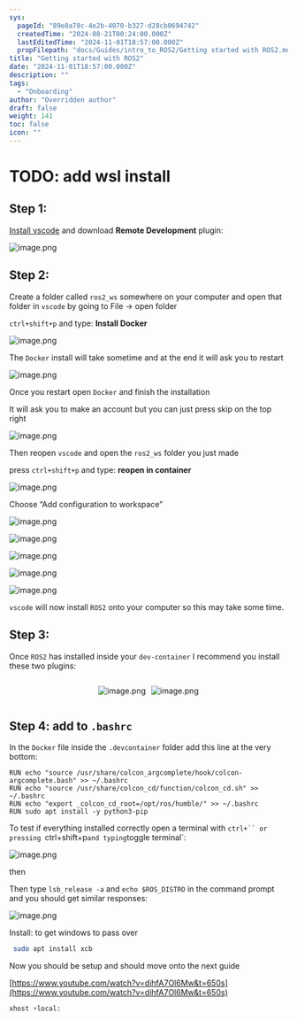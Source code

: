 ```yaml
---
sys:
  pageId: "89e0a78c-4e2b-4070-b327-d28cb0694742"
  createdTime: "2024-08-21T00:24:00.000Z"
  lastEditedTime: "2024-11-01T18:57:00.000Z"
  propFilepath: "docs/Guides/intro_to_ROS2/Getting started with ROS2.md"
title: "Getting started with ROS2"
date: "2024-11-01T18:57:00.000Z"
description: ""
tags:
  - "Onboarding"
author: "Overridden author"
draft: false
weight: 141
toc: false
icon: ""
---
```


# TODO: add wsl install

## Step 1:

[Install vscode](https://code.visualstudio.com/download) and download **Remote Development** plugin:

![image.png](https://prod-files-secure.s3.us-west-2.amazonaws.com/d518164a-d88e-44d1-a4ee-3adb3bd8bce0/efb52993-1881-4a40-b95e-6f020334f022/image.png?X-Amz-Algorithm=AWS4-HMAC-SHA256&X-Amz-Content-Sha256=UNSIGNED-PAYLOAD&X-Amz-Credential=ASIAZI2LB4663ZNM5DG5%2F20250430%2Fus-west-2%2Fs3%2Faws4_request&X-Amz-Date=20250430T041046Z&X-Amz-Expires=3600&X-Amz-Security-Token=IQoJb3JpZ2luX2VjEAQaCXVzLXdlc3QtMiJGMEQCICwwWPX4pqsXWQoHUhqWhlBPsd5XBUFbYUR%2BR1fSePWIAiBj2kuBFfHCoOss9%2FvxGsKsEXvjFMM9el%2FZqmLGlv4eEiqIBAid%2F%2F%2F%2F%2F%2F%2F%2F%2F%2F8BEAAaDDYzNzQyMzE4MzgwNSIMAUFYoEWsRsUMhsgkKtwDyM8vJu%2BUf32ra8xQqbWlv0kHPILUgvrvyYAQewyMWUPxWt4HnZYjPqfmX21ZuYPQVEJcA%2F83Pf5xIsT3z1iqKVn5z5DQVXxL8LaN7vQDh7J4FPlq19rI%2FhohkMdKTMo2hXa%2F2F00dTpgq7Db8k8bDhex%2FmSTdFzI%2B%2FQHupcZqU1B0KAjO2HUwR1jLt0UsIPwIZz1qKij1U7M0OqcpzMwiA0BNuloSvTefM4wKiDaiIzijM8O0U7RM1KfAIqcnyzKHVY6X%2FXLSoR%2BciLby6vI8vK8ZFJeC1xi4ptPhY8q4z2LPvKIrZPtu7i2n9IMBSDHc8LUcFv5H2gtC%2F%2BJhiWcWulpNexk4UOmI9VI5Ef6q0d4DiD%2BD1vpnBXMdDEuXuvV5%2FmEDI9n4VYGwH8%2B%2Fc1y2vpPDFrO27qI2szDg7w3i%2Bgdifxb4wH2Wdu4LFEr%2BGAu0e%2FPNLyHd3zyrumZIl2g2NHPMqkODa5DTbtJ3yecGxUttcyaPYBIvGZDxuagVQ4Mo9GMUOPIOUyIWug32QsS1wbuKjPzxJSHBZkFnkpu%2BerPV%2B%2FI%2BMYR3Qyh502NDxRwPnB2X%2FqDXx%2Ff7niWQ2i87wwx0nJfo9slf2A6%2FbDyBvu2SRX8Z3yDRqYN2g8wvL%2FGwAY6pgFd9%2FPEhmsx4tFO7zOjSa8Ar4W7M8kGnBCX1rrLCLP3q54jbJS0vtdMAq0KY5BBnFONBuuCgWzY%2BmbYPgznMmfob14gqL34vTOA1yn8eUfmCOLQXpEV11hLUzbF%2BlOnRJv1MghtQamDBt4VWY4YqxW72ydmTVcgQhzVpXLBKitxN%2B5WUS2SNcqV9R4G6tkTWomeEDmPD1MrYw0UdTUjD%2FY4MJpKLx00&X-Amz-Signature=69245d55d9d3ab128f865855d24b791724105e88def647c502b72cca2f53ecc0&X-Amz-SignedHeaders=host&x-id=GetObject)

## Step 2:

Create a folder called `ros2_ws` somewhere on your computer and open that folder in `vscode` by going to File → open folder 

`ctrl+shift+p` and type: **Install Docker**

![image.png](https://prod-files-secure.s3.us-west-2.amazonaws.com/d518164a-d88e-44d1-a4ee-3adb3bd8bce0/2269dc0e-1cd5-47ff-bceb-c04ad9b2eab0/image.png?X-Amz-Algorithm=AWS4-HMAC-SHA256&X-Amz-Content-Sha256=UNSIGNED-PAYLOAD&X-Amz-Credential=ASIAZI2LB4663ZNM5DG5%2F20250430%2Fus-west-2%2Fs3%2Faws4_request&X-Amz-Date=20250430T041046Z&X-Amz-Expires=3600&X-Amz-Security-Token=IQoJb3JpZ2luX2VjEAQaCXVzLXdlc3QtMiJGMEQCICwwWPX4pqsXWQoHUhqWhlBPsd5XBUFbYUR%2BR1fSePWIAiBj2kuBFfHCoOss9%2FvxGsKsEXvjFMM9el%2FZqmLGlv4eEiqIBAid%2F%2F%2F%2F%2F%2F%2F%2F%2F%2F8BEAAaDDYzNzQyMzE4MzgwNSIMAUFYoEWsRsUMhsgkKtwDyM8vJu%2BUf32ra8xQqbWlv0kHPILUgvrvyYAQewyMWUPxWt4HnZYjPqfmX21ZuYPQVEJcA%2F83Pf5xIsT3z1iqKVn5z5DQVXxL8LaN7vQDh7J4FPlq19rI%2FhohkMdKTMo2hXa%2F2F00dTpgq7Db8k8bDhex%2FmSTdFzI%2B%2FQHupcZqU1B0KAjO2HUwR1jLt0UsIPwIZz1qKij1U7M0OqcpzMwiA0BNuloSvTefM4wKiDaiIzijM8O0U7RM1KfAIqcnyzKHVY6X%2FXLSoR%2BciLby6vI8vK8ZFJeC1xi4ptPhY8q4z2LPvKIrZPtu7i2n9IMBSDHc8LUcFv5H2gtC%2F%2BJhiWcWulpNexk4UOmI9VI5Ef6q0d4DiD%2BD1vpnBXMdDEuXuvV5%2FmEDI9n4VYGwH8%2B%2Fc1y2vpPDFrO27qI2szDg7w3i%2Bgdifxb4wH2Wdu4LFEr%2BGAu0e%2FPNLyHd3zyrumZIl2g2NHPMqkODa5DTbtJ3yecGxUttcyaPYBIvGZDxuagVQ4Mo9GMUOPIOUyIWug32QsS1wbuKjPzxJSHBZkFnkpu%2BerPV%2B%2FI%2BMYR3Qyh502NDxRwPnB2X%2FqDXx%2Ff7niWQ2i87wwx0nJfo9slf2A6%2FbDyBvu2SRX8Z3yDRqYN2g8wvL%2FGwAY6pgFd9%2FPEhmsx4tFO7zOjSa8Ar4W7M8kGnBCX1rrLCLP3q54jbJS0vtdMAq0KY5BBnFONBuuCgWzY%2BmbYPgznMmfob14gqL34vTOA1yn8eUfmCOLQXpEV11hLUzbF%2BlOnRJv1MghtQamDBt4VWY4YqxW72ydmTVcgQhzVpXLBKitxN%2B5WUS2SNcqV9R4G6tkTWomeEDmPD1MrYw0UdTUjD%2FY4MJpKLx00&X-Amz-Signature=d95372882faed8fa7cdb39e1e3d30036df70589f176d4b15cb4cadafd8091e45&X-Amz-SignedHeaders=host&x-id=GetObject)

The `Docker` install will take sometime and at the end it will ask you to restart

![image.png](https://prod-files-secure.s3.us-west-2.amazonaws.com/d518164a-d88e-44d1-a4ee-3adb3bd8bce0/ed233f78-be33-4b1f-b89c-9c346c0e961e/image.png?X-Amz-Algorithm=AWS4-HMAC-SHA256&X-Amz-Content-Sha256=UNSIGNED-PAYLOAD&X-Amz-Credential=ASIAZI2LB4663ZNM5DG5%2F20250430%2Fus-west-2%2Fs3%2Faws4_request&X-Amz-Date=20250430T041046Z&X-Amz-Expires=3600&X-Amz-Security-Token=IQoJb3JpZ2luX2VjEAQaCXVzLXdlc3QtMiJGMEQCICwwWPX4pqsXWQoHUhqWhlBPsd5XBUFbYUR%2BR1fSePWIAiBj2kuBFfHCoOss9%2FvxGsKsEXvjFMM9el%2FZqmLGlv4eEiqIBAid%2F%2F%2F%2F%2F%2F%2F%2F%2F%2F8BEAAaDDYzNzQyMzE4MzgwNSIMAUFYoEWsRsUMhsgkKtwDyM8vJu%2BUf32ra8xQqbWlv0kHPILUgvrvyYAQewyMWUPxWt4HnZYjPqfmX21ZuYPQVEJcA%2F83Pf5xIsT3z1iqKVn5z5DQVXxL8LaN7vQDh7J4FPlq19rI%2FhohkMdKTMo2hXa%2F2F00dTpgq7Db8k8bDhex%2FmSTdFzI%2B%2FQHupcZqU1B0KAjO2HUwR1jLt0UsIPwIZz1qKij1U7M0OqcpzMwiA0BNuloSvTefM4wKiDaiIzijM8O0U7RM1KfAIqcnyzKHVY6X%2FXLSoR%2BciLby6vI8vK8ZFJeC1xi4ptPhY8q4z2LPvKIrZPtu7i2n9IMBSDHc8LUcFv5H2gtC%2F%2BJhiWcWulpNexk4UOmI9VI5Ef6q0d4DiD%2BD1vpnBXMdDEuXuvV5%2FmEDI9n4VYGwH8%2B%2Fc1y2vpPDFrO27qI2szDg7w3i%2Bgdifxb4wH2Wdu4LFEr%2BGAu0e%2FPNLyHd3zyrumZIl2g2NHPMqkODa5DTbtJ3yecGxUttcyaPYBIvGZDxuagVQ4Mo9GMUOPIOUyIWug32QsS1wbuKjPzxJSHBZkFnkpu%2BerPV%2B%2FI%2BMYR3Qyh502NDxRwPnB2X%2FqDXx%2Ff7niWQ2i87wwx0nJfo9slf2A6%2FbDyBvu2SRX8Z3yDRqYN2g8wvL%2FGwAY6pgFd9%2FPEhmsx4tFO7zOjSa8Ar4W7M8kGnBCX1rrLCLP3q54jbJS0vtdMAq0KY5BBnFONBuuCgWzY%2BmbYPgznMmfob14gqL34vTOA1yn8eUfmCOLQXpEV11hLUzbF%2BlOnRJv1MghtQamDBt4VWY4YqxW72ydmTVcgQhzVpXLBKitxN%2B5WUS2SNcqV9R4G6tkTWomeEDmPD1MrYw0UdTUjD%2FY4MJpKLx00&X-Amz-Signature=b90d8fff2abbe14ae2550be29473829f308e284a098477cd8341c74a584c6bda&X-Amz-SignedHeaders=host&x-id=GetObject)

Once you restart open `Docker` and finish the installation

It will ask you to make an account but you can just press skip on the top right

![image.png](https://prod-files-secure.s3.us-west-2.amazonaws.com/d518164a-d88e-44d1-a4ee-3adb3bd8bce0/21010ad9-1659-4fd9-9f59-9932a09b2a3d/image.png?X-Amz-Algorithm=AWS4-HMAC-SHA256&X-Amz-Content-Sha256=UNSIGNED-PAYLOAD&X-Amz-Credential=ASIAZI2LB4663ZNM5DG5%2F20250430%2Fus-west-2%2Fs3%2Faws4_request&X-Amz-Date=20250430T041046Z&X-Amz-Expires=3600&X-Amz-Security-Token=IQoJb3JpZ2luX2VjEAQaCXVzLXdlc3QtMiJGMEQCICwwWPX4pqsXWQoHUhqWhlBPsd5XBUFbYUR%2BR1fSePWIAiBj2kuBFfHCoOss9%2FvxGsKsEXvjFMM9el%2FZqmLGlv4eEiqIBAid%2F%2F%2F%2F%2F%2F%2F%2F%2F%2F8BEAAaDDYzNzQyMzE4MzgwNSIMAUFYoEWsRsUMhsgkKtwDyM8vJu%2BUf32ra8xQqbWlv0kHPILUgvrvyYAQewyMWUPxWt4HnZYjPqfmX21ZuYPQVEJcA%2F83Pf5xIsT3z1iqKVn5z5DQVXxL8LaN7vQDh7J4FPlq19rI%2FhohkMdKTMo2hXa%2F2F00dTpgq7Db8k8bDhex%2FmSTdFzI%2B%2FQHupcZqU1B0KAjO2HUwR1jLt0UsIPwIZz1qKij1U7M0OqcpzMwiA0BNuloSvTefM4wKiDaiIzijM8O0U7RM1KfAIqcnyzKHVY6X%2FXLSoR%2BciLby6vI8vK8ZFJeC1xi4ptPhY8q4z2LPvKIrZPtu7i2n9IMBSDHc8LUcFv5H2gtC%2F%2BJhiWcWulpNexk4UOmI9VI5Ef6q0d4DiD%2BD1vpnBXMdDEuXuvV5%2FmEDI9n4VYGwH8%2B%2Fc1y2vpPDFrO27qI2szDg7w3i%2Bgdifxb4wH2Wdu4LFEr%2BGAu0e%2FPNLyHd3zyrumZIl2g2NHPMqkODa5DTbtJ3yecGxUttcyaPYBIvGZDxuagVQ4Mo9GMUOPIOUyIWug32QsS1wbuKjPzxJSHBZkFnkpu%2BerPV%2B%2FI%2BMYR3Qyh502NDxRwPnB2X%2FqDXx%2Ff7niWQ2i87wwx0nJfo9slf2A6%2FbDyBvu2SRX8Z3yDRqYN2g8wvL%2FGwAY6pgFd9%2FPEhmsx4tFO7zOjSa8Ar4W7M8kGnBCX1rrLCLP3q54jbJS0vtdMAq0KY5BBnFONBuuCgWzY%2BmbYPgznMmfob14gqL34vTOA1yn8eUfmCOLQXpEV11hLUzbF%2BlOnRJv1MghtQamDBt4VWY4YqxW72ydmTVcgQhzVpXLBKitxN%2B5WUS2SNcqV9R4G6tkTWomeEDmPD1MrYw0UdTUjD%2FY4MJpKLx00&X-Amz-Signature=ac3c7dcdb6e37b05347467b28e1c4567c80dd6ec300df0bd496645d9ef81e81c&X-Amz-SignedHeaders=host&x-id=GetObject)

Then reopen `vscode` and open the `ros2_ws` folder you just made

press `ctrl+shift+p` and type: **reopen in container**

![image.png](https://prod-files-secure.s3.us-west-2.amazonaws.com/d518164a-d88e-44d1-a4ee-3adb3bd8bce0/4e93b8c2-41ad-488c-8095-c74205196118/image.png?X-Amz-Algorithm=AWS4-HMAC-SHA256&X-Amz-Content-Sha256=UNSIGNED-PAYLOAD&X-Amz-Credential=ASIAZI2LB4663ZNM5DG5%2F20250430%2Fus-west-2%2Fs3%2Faws4_request&X-Amz-Date=20250430T041046Z&X-Amz-Expires=3600&X-Amz-Security-Token=IQoJb3JpZ2luX2VjEAQaCXVzLXdlc3QtMiJGMEQCICwwWPX4pqsXWQoHUhqWhlBPsd5XBUFbYUR%2BR1fSePWIAiBj2kuBFfHCoOss9%2FvxGsKsEXvjFMM9el%2FZqmLGlv4eEiqIBAid%2F%2F%2F%2F%2F%2F%2F%2F%2F%2F8BEAAaDDYzNzQyMzE4MzgwNSIMAUFYoEWsRsUMhsgkKtwDyM8vJu%2BUf32ra8xQqbWlv0kHPILUgvrvyYAQewyMWUPxWt4HnZYjPqfmX21ZuYPQVEJcA%2F83Pf5xIsT3z1iqKVn5z5DQVXxL8LaN7vQDh7J4FPlq19rI%2FhohkMdKTMo2hXa%2F2F00dTpgq7Db8k8bDhex%2FmSTdFzI%2B%2FQHupcZqU1B0KAjO2HUwR1jLt0UsIPwIZz1qKij1U7M0OqcpzMwiA0BNuloSvTefM4wKiDaiIzijM8O0U7RM1KfAIqcnyzKHVY6X%2FXLSoR%2BciLby6vI8vK8ZFJeC1xi4ptPhY8q4z2LPvKIrZPtu7i2n9IMBSDHc8LUcFv5H2gtC%2F%2BJhiWcWulpNexk4UOmI9VI5Ef6q0d4DiD%2BD1vpnBXMdDEuXuvV5%2FmEDI9n4VYGwH8%2B%2Fc1y2vpPDFrO27qI2szDg7w3i%2Bgdifxb4wH2Wdu4LFEr%2BGAu0e%2FPNLyHd3zyrumZIl2g2NHPMqkODa5DTbtJ3yecGxUttcyaPYBIvGZDxuagVQ4Mo9GMUOPIOUyIWug32QsS1wbuKjPzxJSHBZkFnkpu%2BerPV%2B%2FI%2BMYR3Qyh502NDxRwPnB2X%2FqDXx%2Ff7niWQ2i87wwx0nJfo9slf2A6%2FbDyBvu2SRX8Z3yDRqYN2g8wvL%2FGwAY6pgFd9%2FPEhmsx4tFO7zOjSa8Ar4W7M8kGnBCX1rrLCLP3q54jbJS0vtdMAq0KY5BBnFONBuuCgWzY%2BmbYPgznMmfob14gqL34vTOA1yn8eUfmCOLQXpEV11hLUzbF%2BlOnRJv1MghtQamDBt4VWY4YqxW72ydmTVcgQhzVpXLBKitxN%2B5WUS2SNcqV9R4G6tkTWomeEDmPD1MrYw0UdTUjD%2FY4MJpKLx00&X-Amz-Signature=14afaae88d0e524452d088b3b6f5ca1a828c947051b7a3190be09951addce9c6&X-Amz-SignedHeaders=host&x-id=GetObject)

Choose “Add configuration to workspace”

![image.png](https://prod-files-secure.s3.us-west-2.amazonaws.com/d518164a-d88e-44d1-a4ee-3adb3bd8bce0/9560b282-5060-4989-ba37-97e7b2c22476/image.png?X-Amz-Algorithm=AWS4-HMAC-SHA256&X-Amz-Content-Sha256=UNSIGNED-PAYLOAD&X-Amz-Credential=ASIAZI2LB4663ZNM5DG5%2F20250430%2Fus-west-2%2Fs3%2Faws4_request&X-Amz-Date=20250430T041046Z&X-Amz-Expires=3600&X-Amz-Security-Token=IQoJb3JpZ2luX2VjEAQaCXVzLXdlc3QtMiJGMEQCICwwWPX4pqsXWQoHUhqWhlBPsd5XBUFbYUR%2BR1fSePWIAiBj2kuBFfHCoOss9%2FvxGsKsEXvjFMM9el%2FZqmLGlv4eEiqIBAid%2F%2F%2F%2F%2F%2F%2F%2F%2F%2F8BEAAaDDYzNzQyMzE4MzgwNSIMAUFYoEWsRsUMhsgkKtwDyM8vJu%2BUf32ra8xQqbWlv0kHPILUgvrvyYAQewyMWUPxWt4HnZYjPqfmX21ZuYPQVEJcA%2F83Pf5xIsT3z1iqKVn5z5DQVXxL8LaN7vQDh7J4FPlq19rI%2FhohkMdKTMo2hXa%2F2F00dTpgq7Db8k8bDhex%2FmSTdFzI%2B%2FQHupcZqU1B0KAjO2HUwR1jLt0UsIPwIZz1qKij1U7M0OqcpzMwiA0BNuloSvTefM4wKiDaiIzijM8O0U7RM1KfAIqcnyzKHVY6X%2FXLSoR%2BciLby6vI8vK8ZFJeC1xi4ptPhY8q4z2LPvKIrZPtu7i2n9IMBSDHc8LUcFv5H2gtC%2F%2BJhiWcWulpNexk4UOmI9VI5Ef6q0d4DiD%2BD1vpnBXMdDEuXuvV5%2FmEDI9n4VYGwH8%2B%2Fc1y2vpPDFrO27qI2szDg7w3i%2Bgdifxb4wH2Wdu4LFEr%2BGAu0e%2FPNLyHd3zyrumZIl2g2NHPMqkODa5DTbtJ3yecGxUttcyaPYBIvGZDxuagVQ4Mo9GMUOPIOUyIWug32QsS1wbuKjPzxJSHBZkFnkpu%2BerPV%2B%2FI%2BMYR3Qyh502NDxRwPnB2X%2FqDXx%2Ff7niWQ2i87wwx0nJfo9slf2A6%2FbDyBvu2SRX8Z3yDRqYN2g8wvL%2FGwAY6pgFd9%2FPEhmsx4tFO7zOjSa8Ar4W7M8kGnBCX1rrLCLP3q54jbJS0vtdMAq0KY5BBnFONBuuCgWzY%2BmbYPgznMmfob14gqL34vTOA1yn8eUfmCOLQXpEV11hLUzbF%2BlOnRJv1MghtQamDBt4VWY4YqxW72ydmTVcgQhzVpXLBKitxN%2B5WUS2SNcqV9R4G6tkTWomeEDmPD1MrYw0UdTUjD%2FY4MJpKLx00&X-Amz-Signature=cb15b0ece6c2991d88f062b4919372a59c2e7c6e34849afc4519b93bc3b2c7d2&X-Amz-SignedHeaders=host&x-id=GetObject)

![image.png](https://prod-files-secure.s3.us-west-2.amazonaws.com/d518164a-d88e-44d1-a4ee-3adb3bd8bce0/2ee63f81-886b-48e8-a553-dc6e5eac99e4/image.png?X-Amz-Algorithm=AWS4-HMAC-SHA256&X-Amz-Content-Sha256=UNSIGNED-PAYLOAD&X-Amz-Credential=ASIAZI2LB4663ZNM5DG5%2F20250430%2Fus-west-2%2Fs3%2Faws4_request&X-Amz-Date=20250430T041046Z&X-Amz-Expires=3600&X-Amz-Security-Token=IQoJb3JpZ2luX2VjEAQaCXVzLXdlc3QtMiJGMEQCICwwWPX4pqsXWQoHUhqWhlBPsd5XBUFbYUR%2BR1fSePWIAiBj2kuBFfHCoOss9%2FvxGsKsEXvjFMM9el%2FZqmLGlv4eEiqIBAid%2F%2F%2F%2F%2F%2F%2F%2F%2F%2F8BEAAaDDYzNzQyMzE4MzgwNSIMAUFYoEWsRsUMhsgkKtwDyM8vJu%2BUf32ra8xQqbWlv0kHPILUgvrvyYAQewyMWUPxWt4HnZYjPqfmX21ZuYPQVEJcA%2F83Pf5xIsT3z1iqKVn5z5DQVXxL8LaN7vQDh7J4FPlq19rI%2FhohkMdKTMo2hXa%2F2F00dTpgq7Db8k8bDhex%2FmSTdFzI%2B%2FQHupcZqU1B0KAjO2HUwR1jLt0UsIPwIZz1qKij1U7M0OqcpzMwiA0BNuloSvTefM4wKiDaiIzijM8O0U7RM1KfAIqcnyzKHVY6X%2FXLSoR%2BciLby6vI8vK8ZFJeC1xi4ptPhY8q4z2LPvKIrZPtu7i2n9IMBSDHc8LUcFv5H2gtC%2F%2BJhiWcWulpNexk4UOmI9VI5Ef6q0d4DiD%2BD1vpnBXMdDEuXuvV5%2FmEDI9n4VYGwH8%2B%2Fc1y2vpPDFrO27qI2szDg7w3i%2Bgdifxb4wH2Wdu4LFEr%2BGAu0e%2FPNLyHd3zyrumZIl2g2NHPMqkODa5DTbtJ3yecGxUttcyaPYBIvGZDxuagVQ4Mo9GMUOPIOUyIWug32QsS1wbuKjPzxJSHBZkFnkpu%2BerPV%2B%2FI%2BMYR3Qyh502NDxRwPnB2X%2FqDXx%2Ff7niWQ2i87wwx0nJfo9slf2A6%2FbDyBvu2SRX8Z3yDRqYN2g8wvL%2FGwAY6pgFd9%2FPEhmsx4tFO7zOjSa8Ar4W7M8kGnBCX1rrLCLP3q54jbJS0vtdMAq0KY5BBnFONBuuCgWzY%2BmbYPgznMmfob14gqL34vTOA1yn8eUfmCOLQXpEV11hLUzbF%2BlOnRJv1MghtQamDBt4VWY4YqxW72ydmTVcgQhzVpXLBKitxN%2B5WUS2SNcqV9R4G6tkTWomeEDmPD1MrYw0UdTUjD%2FY4MJpKLx00&X-Amz-Signature=8d8dd2ada2e230c002d62debedc577a7d8286105b5564f908afedbd4f2d75167&X-Amz-SignedHeaders=host&x-id=GetObject)

![image.png](https://prod-files-secure.s3.us-west-2.amazonaws.com/d518164a-d88e-44d1-a4ee-3adb3bd8bce0/ae1580b2-b048-407e-aed9-b584224a7a04/image.png?X-Amz-Algorithm=AWS4-HMAC-SHA256&X-Amz-Content-Sha256=UNSIGNED-PAYLOAD&X-Amz-Credential=ASIAZI2LB4663ZNM5DG5%2F20250430%2Fus-west-2%2Fs3%2Faws4_request&X-Amz-Date=20250430T041046Z&X-Amz-Expires=3600&X-Amz-Security-Token=IQoJb3JpZ2luX2VjEAQaCXVzLXdlc3QtMiJGMEQCICwwWPX4pqsXWQoHUhqWhlBPsd5XBUFbYUR%2BR1fSePWIAiBj2kuBFfHCoOss9%2FvxGsKsEXvjFMM9el%2FZqmLGlv4eEiqIBAid%2F%2F%2F%2F%2F%2F%2F%2F%2F%2F8BEAAaDDYzNzQyMzE4MzgwNSIMAUFYoEWsRsUMhsgkKtwDyM8vJu%2BUf32ra8xQqbWlv0kHPILUgvrvyYAQewyMWUPxWt4HnZYjPqfmX21ZuYPQVEJcA%2F83Pf5xIsT3z1iqKVn5z5DQVXxL8LaN7vQDh7J4FPlq19rI%2FhohkMdKTMo2hXa%2F2F00dTpgq7Db8k8bDhex%2FmSTdFzI%2B%2FQHupcZqU1B0KAjO2HUwR1jLt0UsIPwIZz1qKij1U7M0OqcpzMwiA0BNuloSvTefM4wKiDaiIzijM8O0U7RM1KfAIqcnyzKHVY6X%2FXLSoR%2BciLby6vI8vK8ZFJeC1xi4ptPhY8q4z2LPvKIrZPtu7i2n9IMBSDHc8LUcFv5H2gtC%2F%2BJhiWcWulpNexk4UOmI9VI5Ef6q0d4DiD%2BD1vpnBXMdDEuXuvV5%2FmEDI9n4VYGwH8%2B%2Fc1y2vpPDFrO27qI2szDg7w3i%2Bgdifxb4wH2Wdu4LFEr%2BGAu0e%2FPNLyHd3zyrumZIl2g2NHPMqkODa5DTbtJ3yecGxUttcyaPYBIvGZDxuagVQ4Mo9GMUOPIOUyIWug32QsS1wbuKjPzxJSHBZkFnkpu%2BerPV%2B%2FI%2BMYR3Qyh502NDxRwPnB2X%2FqDXx%2Ff7niWQ2i87wwx0nJfo9slf2A6%2FbDyBvu2SRX8Z3yDRqYN2g8wvL%2FGwAY6pgFd9%2FPEhmsx4tFO7zOjSa8Ar4W7M8kGnBCX1rrLCLP3q54jbJS0vtdMAq0KY5BBnFONBuuCgWzY%2BmbYPgznMmfob14gqL34vTOA1yn8eUfmCOLQXpEV11hLUzbF%2BlOnRJv1MghtQamDBt4VWY4YqxW72ydmTVcgQhzVpXLBKitxN%2B5WUS2SNcqV9R4G6tkTWomeEDmPD1MrYw0UdTUjD%2FY4MJpKLx00&X-Amz-Signature=0b84855c13f7987df6a41a3b0a745b52a637f70f050220fcdc5ef7b20552bc92&X-Amz-SignedHeaders=host&x-id=GetObject)

![image.png](https://prod-files-secure.s3.us-west-2.amazonaws.com/d518164a-d88e-44d1-a4ee-3adb3bd8bce0/53255b28-f75e-430f-b9e3-c0ac8577e42b/image.png?X-Amz-Algorithm=AWS4-HMAC-SHA256&X-Amz-Content-Sha256=UNSIGNED-PAYLOAD&X-Amz-Credential=ASIAZI2LB4663ZNM5DG5%2F20250430%2Fus-west-2%2Fs3%2Faws4_request&X-Amz-Date=20250430T041046Z&X-Amz-Expires=3600&X-Amz-Security-Token=IQoJb3JpZ2luX2VjEAQaCXVzLXdlc3QtMiJGMEQCICwwWPX4pqsXWQoHUhqWhlBPsd5XBUFbYUR%2BR1fSePWIAiBj2kuBFfHCoOss9%2FvxGsKsEXvjFMM9el%2FZqmLGlv4eEiqIBAid%2F%2F%2F%2F%2F%2F%2F%2F%2F%2F8BEAAaDDYzNzQyMzE4MzgwNSIMAUFYoEWsRsUMhsgkKtwDyM8vJu%2BUf32ra8xQqbWlv0kHPILUgvrvyYAQewyMWUPxWt4HnZYjPqfmX21ZuYPQVEJcA%2F83Pf5xIsT3z1iqKVn5z5DQVXxL8LaN7vQDh7J4FPlq19rI%2FhohkMdKTMo2hXa%2F2F00dTpgq7Db8k8bDhex%2FmSTdFzI%2B%2FQHupcZqU1B0KAjO2HUwR1jLt0UsIPwIZz1qKij1U7M0OqcpzMwiA0BNuloSvTefM4wKiDaiIzijM8O0U7RM1KfAIqcnyzKHVY6X%2FXLSoR%2BciLby6vI8vK8ZFJeC1xi4ptPhY8q4z2LPvKIrZPtu7i2n9IMBSDHc8LUcFv5H2gtC%2F%2BJhiWcWulpNexk4UOmI9VI5Ef6q0d4DiD%2BD1vpnBXMdDEuXuvV5%2FmEDI9n4VYGwH8%2B%2Fc1y2vpPDFrO27qI2szDg7w3i%2Bgdifxb4wH2Wdu4LFEr%2BGAu0e%2FPNLyHd3zyrumZIl2g2NHPMqkODa5DTbtJ3yecGxUttcyaPYBIvGZDxuagVQ4Mo9GMUOPIOUyIWug32QsS1wbuKjPzxJSHBZkFnkpu%2BerPV%2B%2FI%2BMYR3Qyh502NDxRwPnB2X%2FqDXx%2Ff7niWQ2i87wwx0nJfo9slf2A6%2FbDyBvu2SRX8Z3yDRqYN2g8wvL%2FGwAY6pgFd9%2FPEhmsx4tFO7zOjSa8Ar4W7M8kGnBCX1rrLCLP3q54jbJS0vtdMAq0KY5BBnFONBuuCgWzY%2BmbYPgznMmfob14gqL34vTOA1yn8eUfmCOLQXpEV11hLUzbF%2BlOnRJv1MghtQamDBt4VWY4YqxW72ydmTVcgQhzVpXLBKitxN%2B5WUS2SNcqV9R4G6tkTWomeEDmPD1MrYw0UdTUjD%2FY4MJpKLx00&X-Amz-Signature=529f6ab4c568687d5c049937b5b54be77515e6cac4742c6d346b2de165b7fbd6&X-Amz-SignedHeaders=host&x-id=GetObject)

![image.png](https://prod-files-secure.s3.us-west-2.amazonaws.com/d518164a-d88e-44d1-a4ee-3adb3bd8bce0/7c562767-5af9-4ffb-97d1-327bcdf4ee00/image.png?X-Amz-Algorithm=AWS4-HMAC-SHA256&X-Amz-Content-Sha256=UNSIGNED-PAYLOAD&X-Amz-Credential=ASIAZI2LB4663ZNM5DG5%2F20250430%2Fus-west-2%2Fs3%2Faws4_request&X-Amz-Date=20250430T041046Z&X-Amz-Expires=3600&X-Amz-Security-Token=IQoJb3JpZ2luX2VjEAQaCXVzLXdlc3QtMiJGMEQCICwwWPX4pqsXWQoHUhqWhlBPsd5XBUFbYUR%2BR1fSePWIAiBj2kuBFfHCoOss9%2FvxGsKsEXvjFMM9el%2FZqmLGlv4eEiqIBAid%2F%2F%2F%2F%2F%2F%2F%2F%2F%2F8BEAAaDDYzNzQyMzE4MzgwNSIMAUFYoEWsRsUMhsgkKtwDyM8vJu%2BUf32ra8xQqbWlv0kHPILUgvrvyYAQewyMWUPxWt4HnZYjPqfmX21ZuYPQVEJcA%2F83Pf5xIsT3z1iqKVn5z5DQVXxL8LaN7vQDh7J4FPlq19rI%2FhohkMdKTMo2hXa%2F2F00dTpgq7Db8k8bDhex%2FmSTdFzI%2B%2FQHupcZqU1B0KAjO2HUwR1jLt0UsIPwIZz1qKij1U7M0OqcpzMwiA0BNuloSvTefM4wKiDaiIzijM8O0U7RM1KfAIqcnyzKHVY6X%2FXLSoR%2BciLby6vI8vK8ZFJeC1xi4ptPhY8q4z2LPvKIrZPtu7i2n9IMBSDHc8LUcFv5H2gtC%2F%2BJhiWcWulpNexk4UOmI9VI5Ef6q0d4DiD%2BD1vpnBXMdDEuXuvV5%2FmEDI9n4VYGwH8%2B%2Fc1y2vpPDFrO27qI2szDg7w3i%2Bgdifxb4wH2Wdu4LFEr%2BGAu0e%2FPNLyHd3zyrumZIl2g2NHPMqkODa5DTbtJ3yecGxUttcyaPYBIvGZDxuagVQ4Mo9GMUOPIOUyIWug32QsS1wbuKjPzxJSHBZkFnkpu%2BerPV%2B%2FI%2BMYR3Qyh502NDxRwPnB2X%2FqDXx%2Ff7niWQ2i87wwx0nJfo9slf2A6%2FbDyBvu2SRX8Z3yDRqYN2g8wvL%2FGwAY6pgFd9%2FPEhmsx4tFO7zOjSa8Ar4W7M8kGnBCX1rrLCLP3q54jbJS0vtdMAq0KY5BBnFONBuuCgWzY%2BmbYPgznMmfob14gqL34vTOA1yn8eUfmCOLQXpEV11hLUzbF%2BlOnRJv1MghtQamDBt4VWY4YqxW72ydmTVcgQhzVpXLBKitxN%2B5WUS2SNcqV9R4G6tkTWomeEDmPD1MrYw0UdTUjD%2FY4MJpKLx00&X-Amz-Signature=c477d5aec40bb3edad06abd4fc92a74ba46d678194380f6dcd2f63f02c309942&X-Amz-SignedHeaders=host&x-id=GetObject)

`vscode` will now install `ROS2` onto your computer so this may take some time.

## Step 3:

Once `ROS2` has installed inside your `dev-container` I recommend you install these two plugins:

<div style="display: flex;flex-direction: row; column-gap:10px; max-width: 630px;justify-content: center;">
<div>

![image.png](https://prod-files-secure.s3.us-west-2.amazonaws.com/d518164a-d88e-44d1-a4ee-3adb3bd8bce0/3fc3d550-5a54-4ba1-ba6b-faa01cdb7369/image.png?X-Amz-Algorithm=AWS4-HMAC-SHA256&X-Amz-Content-Sha256=UNSIGNED-PAYLOAD&X-Amz-Credential=ASIAZI2LB466XMAWVWYX%2F20250430%2Fus-west-2%2Fs3%2Faws4_request&X-Amz-Date=20250430T041048Z&X-Amz-Expires=3600&X-Amz-Security-Token=IQoJb3JpZ2luX2VjEAQaCXVzLXdlc3QtMiJHMEUCIAqc59h4tGzS1f%2FETVmAz8qhdybdhduMyQWEuTzdl%2FZ8AiEAxGdI%2BiyiBsdE6VwDmRY%2F%2FrzUcSASDM1nPo2K%2BMjTqfAqiAQInf%2F%2F%2F%2F%2F%2F%2F%2F%2F%2FARAAGgw2Mzc0MjMxODM4MDUiDBuiNTPn43QTDDhAlircAwXiss3i49Bn7CztYouFaF2ckEdnYLF31WA%2Fcgw15mHfVHNP%2BXxVtFOskr85mLrU92cq%2FMaMj4s82uHD7itanKj8%2FiiYVriYrUG%2BuArUy7mm9bbL5GPa5%2FAAOTkZLsAozrf9YYS6ZED743%2BLlnrjsXNKCXY%2FbjqUr4NiRP8Nx%2B3nFSmb9suIgfLkn0AIaci5HeFvdKKrUWEvzuSF348eCQeg67TKviIxvVDABHSY7s9PAq8k%2ByAbtiQT6hCEXijaHd3a9N3164TcI3qKFldd1LANdvfU%2BUyXu9CPqubnfoIzryPQ%2F7GGzneqtOX73G3RAu1T%2Bn%2Fa%2Fs6CjVrVcm6OmJnbQ%2FWksV5BW77%2FQFYglzHfFywceooSS4d3cCGPjvy5weWfiuOnQgNh9COX8p8VC3AGr7FQXV1N8vVPaH3KeS3o%2FQjhhiIN61VIFgoAT0a3%2Bi33WOMS4XHt9LEklTpthGyrT%2BmxcFmhIzYKm99aaJ1XPVy11kuoARHPpW0gz7PBA3Ftk2oLI6xlMHZ%2FxreWE7p09KiakKivRs6whAsv0HOiv%2BRMtTpyFR29c1%2BNQ%2B5tzBZWqpQCKN0D0ca5sZDGj1yl1MQ48G9iXKZBROP6hjJX4ro5vfdeTDawc8amMNG%2FxsAGOqUBAIU9LswGf0VleHeUDMzeaOiQ0nh1GzJ8T0eLIUzdXadgK8cFJTUuiNlZ8lN%2Fzuiu5MZjv5uqnSP2oVdDczsfxWAvSJI1HMa2qmGOSHjK%2F%2FpCvvWslMbKmXGTrjJbvkozID9FiEl5uUvU3hC7Nb%2Bf6gP1%2Bd8FfaVMvyzHyVH0WdhUbA6vGuU2LaN1gBcawkJjXmkHrmy6xh0Mp8qdD%2FLNYCa3vTew&X-Amz-Signature=43714c4e1502b6ead635fdfc949e1eb393cf24abb895497a9d56b28a55fd4614&X-Amz-SignedHeaders=host&x-id=GetObject)

</div>
<div>

![image.png](https://prod-files-secure.s3.us-west-2.amazonaws.com/d518164a-d88e-44d1-a4ee-3adb3bd8bce0/d994cc66-13c2-4093-a5a3-f84cf4601a82/image.png?X-Amz-Algorithm=AWS4-HMAC-SHA256&X-Amz-Content-Sha256=UNSIGNED-PAYLOAD&X-Amz-Credential=ASIAZI2LB466QNISUQKX%2F20250430%2Fus-west-2%2Fs3%2Faws4_request&X-Amz-Date=20250430T041049Z&X-Amz-Expires=3600&X-Amz-Security-Token=IQoJb3JpZ2luX2VjEAQaCXVzLXdlc3QtMiJGMEQCIBAr%2F3aFuyW73NNcoPrXt4uXDFzncI5PMC9rXRy1KeEHAiAjSG%2F%2FwKWx67uHlveeZTwhQWSt6cnajJ%2FRdVpHUwExfyqIBAid%2F%2F%2F%2F%2F%2F%2F%2F%2F%2F8BEAAaDDYzNzQyMzE4MzgwNSIMQgQ6K1WtAtBCHqBqKtwDXS5u4tj5zwynGZziUGq12fGkfVG0ohxeVgNYFso8dbnt1f8Zca62gOoqJ088%2FnkNMc4vAC0FSCoUKbTxIJ%2FUFDULnVRPRVGI%2FR5Q2lmXPRG3DovHw%2F57mW9U93ADxRfXzq8v3Pe4r%2F3kkoDfIbUWtxky76lVjeMJs5KUlJI0Zsw0s2wEy6hXskzPYfFpqVfpqzKYcK7FEncxlWnZXqeA8Gtr1wKljCD2hMLoy9cQ0c8PUD1uCxXkfTbdN4n14CLqEEX2mO83BNZYNmv48MCG4X%2FstBVIKg4OUqVF%2BGh%2FN0OnM91kIyHpwd%2FnL2wMDECdcm9QlrlIYGXlkci5LZoOE9KfuwWcEwgffwtERk%2Be%2F9hDW2YkecdgHo22Y96r6rsyO5znjWO6kyoL%2B9khhOlX%2BfOUoQX6JWuuZkiUhnLLYSqY%2B9rLbFCzelmSPEAgf0GSOmjAcaWwu6qF3EwNMNhWpNLNJUxsjuXER1CRIw2AA5cMEdxrvUNZ6drnJGslbeBDFP655X0vhXebP7vcycFGHA7fmIyWcGAOn7GsflfUl5gEe%2FQUgNEK9vy2aD1NzeFLEUZ2LaNOU%2FkX7C5muFsVZwa8Ug1NsaNRGsK37x%2FhAL%2F476otD6RWM1%2FkaZ8w0L%2FGwAY6pgFLW7JcBrAkV9PuAhHCLaezEHBCmVecZfiaYGjK85SYyWxugbG16ydmTfSA9Zi0c0mpZGi1Ge6OYUcvjt8aZBB7jdU0hPz2WAn0afnrqWpppRkBnqGLZVgcTYXMO70GNSCmMyo5ngwvm5Mrc0y1VAioYNztmxYxRAdpIYmGLV28adP9EB1ZvzFAj3peHSJ2j9C8cuoMsOcMeKMKTcQZyKpfPtAr18J0&X-Amz-Signature=a2fefa82a84c63ce8159217bdb6f2bdc9655b81007276c6becec9048e7d3d8f6&X-Amz-SignedHeaders=host&x-id=GetObject)

</div>
</div>

## Step 4: add to `.bashrc`

In the `Docker` file inside the `.devcontainer` folder add this line at the very bottom: 

```docker
RUN echo "source /usr/share/colcon_argcomplete/hook/colcon-argcomplete.bash" >> ~/.bashrc
RUN echo "source /usr/share/colcon_cd/function/colcon_cd.sh" >> ~/.bashrc
RUN echo "export _colcon_cd_root=/opt/ros/humble/" >> ~/.bashrc
RUN sudo apt install -y python3-pip 
```

To test if everything installed correctly open a terminal with `ctrl+`` or pressing `ctrl+shift+p` and typing `toggle terminal`:

![image.png](https://prod-files-secure.s3.us-west-2.amazonaws.com/d518164a-d88e-44d1-a4ee-3adb3bd8bce0/6a4943d8-b04e-4c02-9a58-775f3384d1a5/image.png?X-Amz-Algorithm=AWS4-HMAC-SHA256&X-Amz-Content-Sha256=UNSIGNED-PAYLOAD&X-Amz-Credential=ASIAZI2LB4663ZNM5DG5%2F20250430%2Fus-west-2%2Fs3%2Faws4_request&X-Amz-Date=20250430T041046Z&X-Amz-Expires=3600&X-Amz-Security-Token=IQoJb3JpZ2luX2VjEAQaCXVzLXdlc3QtMiJGMEQCICwwWPX4pqsXWQoHUhqWhlBPsd5XBUFbYUR%2BR1fSePWIAiBj2kuBFfHCoOss9%2FvxGsKsEXvjFMM9el%2FZqmLGlv4eEiqIBAid%2F%2F%2F%2F%2F%2F%2F%2F%2F%2F8BEAAaDDYzNzQyMzE4MzgwNSIMAUFYoEWsRsUMhsgkKtwDyM8vJu%2BUf32ra8xQqbWlv0kHPILUgvrvyYAQewyMWUPxWt4HnZYjPqfmX21ZuYPQVEJcA%2F83Pf5xIsT3z1iqKVn5z5DQVXxL8LaN7vQDh7J4FPlq19rI%2FhohkMdKTMo2hXa%2F2F00dTpgq7Db8k8bDhex%2FmSTdFzI%2B%2FQHupcZqU1B0KAjO2HUwR1jLt0UsIPwIZz1qKij1U7M0OqcpzMwiA0BNuloSvTefM4wKiDaiIzijM8O0U7RM1KfAIqcnyzKHVY6X%2FXLSoR%2BciLby6vI8vK8ZFJeC1xi4ptPhY8q4z2LPvKIrZPtu7i2n9IMBSDHc8LUcFv5H2gtC%2F%2BJhiWcWulpNexk4UOmI9VI5Ef6q0d4DiD%2BD1vpnBXMdDEuXuvV5%2FmEDI9n4VYGwH8%2B%2Fc1y2vpPDFrO27qI2szDg7w3i%2Bgdifxb4wH2Wdu4LFEr%2BGAu0e%2FPNLyHd3zyrumZIl2g2NHPMqkODa5DTbtJ3yecGxUttcyaPYBIvGZDxuagVQ4Mo9GMUOPIOUyIWug32QsS1wbuKjPzxJSHBZkFnkpu%2BerPV%2B%2FI%2BMYR3Qyh502NDxRwPnB2X%2FqDXx%2Ff7niWQ2i87wwx0nJfo9slf2A6%2FbDyBvu2SRX8Z3yDRqYN2g8wvL%2FGwAY6pgFd9%2FPEhmsx4tFO7zOjSa8Ar4W7M8kGnBCX1rrLCLP3q54jbJS0vtdMAq0KY5BBnFONBuuCgWzY%2BmbYPgznMmfob14gqL34vTOA1yn8eUfmCOLQXpEV11hLUzbF%2BlOnRJv1MghtQamDBt4VWY4YqxW72ydmTVcgQhzVpXLBKitxN%2B5WUS2SNcqV9R4G6tkTWomeEDmPD1MrYw0UdTUjD%2FY4MJpKLx00&X-Amz-Signature=0724048ce82821f80f74f5b0a20378ec1cc57123aae7e5854e1eab86e746c927&X-Amz-SignedHeaders=host&x-id=GetObject)

then 

Then type `lsb_release -a` and `echo $ROS_DISTRO` in the command prompt and you should get similar responses:

![image.png](https://prod-files-secure.s3.us-west-2.amazonaws.com/d518164a-d88e-44d1-a4ee-3adb3bd8bce0/3e635dec-a805-4e85-8b9e-d000e5b71a4e/image.png?X-Amz-Algorithm=AWS4-HMAC-SHA256&X-Amz-Content-Sha256=UNSIGNED-PAYLOAD&X-Amz-Credential=ASIAZI2LB4663ZNM5DG5%2F20250430%2Fus-west-2%2Fs3%2Faws4_request&X-Amz-Date=20250430T041046Z&X-Amz-Expires=3600&X-Amz-Security-Token=IQoJb3JpZ2luX2VjEAQaCXVzLXdlc3QtMiJGMEQCICwwWPX4pqsXWQoHUhqWhlBPsd5XBUFbYUR%2BR1fSePWIAiBj2kuBFfHCoOss9%2FvxGsKsEXvjFMM9el%2FZqmLGlv4eEiqIBAid%2F%2F%2F%2F%2F%2F%2F%2F%2F%2F8BEAAaDDYzNzQyMzE4MzgwNSIMAUFYoEWsRsUMhsgkKtwDyM8vJu%2BUf32ra8xQqbWlv0kHPILUgvrvyYAQewyMWUPxWt4HnZYjPqfmX21ZuYPQVEJcA%2F83Pf5xIsT3z1iqKVn5z5DQVXxL8LaN7vQDh7J4FPlq19rI%2FhohkMdKTMo2hXa%2F2F00dTpgq7Db8k8bDhex%2FmSTdFzI%2B%2FQHupcZqU1B0KAjO2HUwR1jLt0UsIPwIZz1qKij1U7M0OqcpzMwiA0BNuloSvTefM4wKiDaiIzijM8O0U7RM1KfAIqcnyzKHVY6X%2FXLSoR%2BciLby6vI8vK8ZFJeC1xi4ptPhY8q4z2LPvKIrZPtu7i2n9IMBSDHc8LUcFv5H2gtC%2F%2BJhiWcWulpNexk4UOmI9VI5Ef6q0d4DiD%2BD1vpnBXMdDEuXuvV5%2FmEDI9n4VYGwH8%2B%2Fc1y2vpPDFrO27qI2szDg7w3i%2Bgdifxb4wH2Wdu4LFEr%2BGAu0e%2FPNLyHd3zyrumZIl2g2NHPMqkODa5DTbtJ3yecGxUttcyaPYBIvGZDxuagVQ4Mo9GMUOPIOUyIWug32QsS1wbuKjPzxJSHBZkFnkpu%2BerPV%2B%2FI%2BMYR3Qyh502NDxRwPnB2X%2FqDXx%2Ff7niWQ2i87wwx0nJfo9slf2A6%2FbDyBvu2SRX8Z3yDRqYN2g8wvL%2FGwAY6pgFd9%2FPEhmsx4tFO7zOjSa8Ar4W7M8kGnBCX1rrLCLP3q54jbJS0vtdMAq0KY5BBnFONBuuCgWzY%2BmbYPgznMmfob14gqL34vTOA1yn8eUfmCOLQXpEV11hLUzbF%2BlOnRJv1MghtQamDBt4VWY4YqxW72ydmTVcgQhzVpXLBKitxN%2B5WUS2SNcqV9R4G6tkTWomeEDmPD1MrYw0UdTUjD%2FY4MJpKLx00&X-Amz-Signature=eae9977182727900eabdb68f65cc02acd1ab983dd0d963163e52bf6fc809f7c6&X-Amz-SignedHeaders=host&x-id=GetObject)

Install:  to get windows to pass over

```bash
 sudo apt install xcb
```

Now you should be setup and should move onto the next guide 

[https://www.youtube.com/watch?v=dihfA7Ol6Mw&t=650s](https://www.youtube.com/watch?v=dihfA7Ol6Mw&t=650s)

```python
xhost +local:
```
